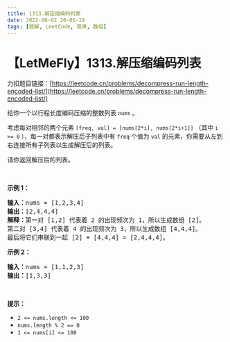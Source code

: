 ```yaml
---
title: 1313.解压缩编码列表
date: 2022-06-02 20-05-19
tags: [题解, LeetCode, 简单, 数组]
---
```


# 【LetMeFly】1313.解压缩编码列表

力扣题目链接：[https://leetcode.cn/problems/decompress-run-length-encoded-list/](https://leetcode.cn/problems/decompress-run-length-encoded-list/)

<p>给你一个以行程长度编码压缩的整数列表 <code>nums</code> 。</p>

<p>考虑每对相邻的两个元素 <code>[freq, val] = [nums[2*i], nums[2*i+1]]</code> （其中 <code>i >= 0</code> ），每一对都表示解压后子列表中有 <code>freq</code> 个值为 <code>val</code> 的元素，你需要从左到右连接所有子列表以生成解压后的列表。</p>

<p>请你返回解压后的列表。</p>

<p> </p>

<p><strong>示例 1：</strong></p>

<pre>
<strong>输入：</strong>nums = [1,2,3,4]
<strong>输出：</strong>[2,4,4,4]
<strong>解释：</strong>第一对 [1,2] 代表着 2 的出现频次为 1，所以生成数组 [2]。
第二对 [3,4] 代表着 4 的出现频次为 3，所以生成数组 [4,4,4]。
最后将它们串联到一起 [2] + [4,4,4] = [2,4,4,4]。</pre>

<p><strong>示例 2：</strong></p>

<pre>
<strong>输入：</strong>nums = [1,1,2,3]
<strong>输出：</strong>[1,3,3]
</pre>

<p> </p>

<p><strong>提示：</strong></p>

<ul>
	<li><code>2 <= nums.length <= 100</code></li>
	<li><code>nums.length % 2 == 0</code></li>
	<li><code>1 <= nums[i] <= 100</code></li>
</ul>


    